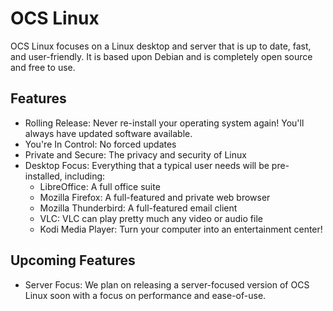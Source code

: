 # OCS Linux

OCS Linux focuses on a Linux desktop and server that is up to date, fast, and user-friendly.  It is based upon Debian and is completely open source and free to use.

## Features 

* Rolling Release: Never re-install your operating system again!  You'll always have updated software available.
* You're In Control: No forced updates
* Private and Secure: The privacy and security of Linux
* Desktop Focus: Everything that a typical user needs will be pre-installed, including:
  * LibreOffice: A full office suite
  * Mozilla Firefox: A full-featured and private web browser
  * Mozilla Thunderbird: A full-featured email client
  * VLC: VLC can play pretty much any video or audio file
  * Kodi Media Player: Turn your computer into an entertainment center!

## Upcoming Features

* Server Focus: We plan on releasing a server-focused version of OCS Linux soon with a focus on performance and ease-of-use.
